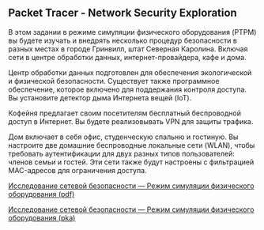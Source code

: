 <!-- 3.11.1 -->
## Packet Tracer - Network Security Exploration
В этом задании в режиме симуляции физического оборудования (PTPM) вы будете изучать и внедрять несколько процедур безопасности в разных местах в городе Гринвилл, штат Северная Каролина. Включая сети в центре обработки данных, интернет-провайдера, кафе и дома.

Центр обработки данных подготовлен для обеспечения экологической и физической безопасности. Существует также программное обеспечение, которое включено для поддержания контроля доступа. Вы установите детектор дыма Интернета вещей (IoT).

Кофейня предлагает своим посетителям бесплатный беспроводной доступ в Интернет. Вы будете реализовывать VPN для защиты трафика.

Дом включает в себя офис, студенческую спальню и гостиную. Вы настроите две домашние беспроводные локальные сети (WLAN), чтобы требовать аутентификации для двух разных типов пользователей: членов семьи и гостей. Эти сети также будут настроены с фильтрацией MAC-адресов для ограничения доступа.

[Исследование сетевой безопасности — Режим симуляции физического оборудования (pdf)](./assets/3.11.1-packet-tracer---network-security-exploration---physical-mode_ru-RU_ru-RU.pdf)

[Исследование сетевой безопасности — Режим симуляции физического оборудования (pka)](./assets/3.11.1-packet-tracer---network-security-exploration---physical-mode_ru-RU.pka)

<!-- 3.11.3 Контрольная по модулю - Принципы обеспечения безопасности сети  -->